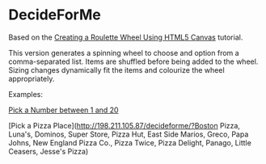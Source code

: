 # DecideForMe

Based on the [Creating a Roulette Wheel Using HTML5 Canvas](http://tech.pro/tutorial/1008/creating-a-roulette-wheel-using-html5-canvas) tutorial.


This version generates a spinning wheel to choose and option from a comma-separated list.  Items are shuffled before being added to the wheel.  Sizing changes dynamically fit the items and colourize the wheel appropriately.

Examples:

[Pick a Number between 1 and 20](http://divideby5.com/decideforme/?1,2,3,4,5,6,7,8,9,10,11,12,13,14,15,16,17,18,19,20)

[Pick a Pizza Place](http://198.211.105.87/decideforme/?Boston Pizza, Luna's, Dominos, Super Store, Pizza Hut, East Side Marios, Greco, Papa Johns, New England Pizza Co., Pizza Twice, Pizza Delight, Panago, Little Ceasers, Jesse's Pizza)
